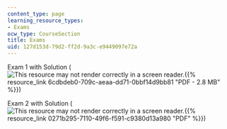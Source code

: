 ```yaml
---
content_type: page
learning_resource_types:
- Exams
ocw_type: CourseSection
title: Exams
uid: 127d153d-79d2-ff2d-9a3c-e9449097e72a
---
```


Exam 1 with Solution (![This resource may not render correctly in a screen reader.](/images/inacessible.gif){{% resource_link 6cdbdeb0-709c-aeaa-dd71-0bbf14d9bb81 "PDF - 2.8 MB" %}})

Exam 2 with Solution (![This resource may not render correctly in a screen reader.](/images/inacessible.gif){{% resource_link 0271b295-7110-49f6-f591-c9380d13a980 "PDF" %}})